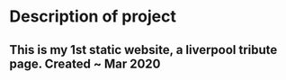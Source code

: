 # Description of project

## This is my 1st static website, a liverpool tribute page. Created ~ Mar 2020